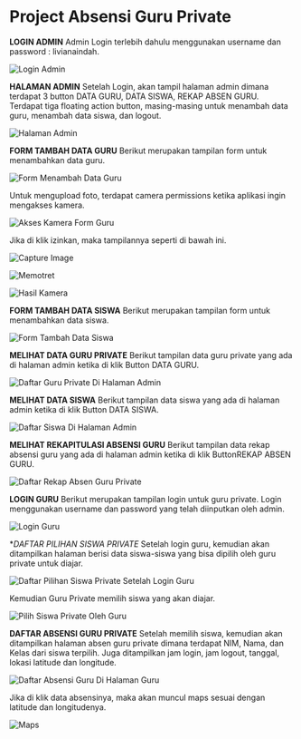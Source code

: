 # Project Absensi Guru Private

**LOGIN ADMIN**
Admin Login terlebih dahulu menggunakan username dan password : livianaindah.

![Login Admin](https://user-images.githubusercontent.com/60722568/82330868-8f70ad00-9a0d-11ea-89fc-2a5773f3ec74.jpg)

**HALAMAN ADMIN**
Setelah Login, akan tampil halaman admin dimana terdapat 3 button DATA GURU, DATA SISWA, REKAP ABSEN GURU. Terdapat tiga floating action button, masing-masing untuk menambah data guru, menambah data siswa, dan logout.

![Halaman Admin](https://user-images.githubusercontent.com/60722568/82330893-9992ab80-9a0d-11ea-8df4-a9e6ea55f88f.jpg)

**FORM TAMBAH DATA GURU**
Berikut merupakan tampilan form untuk menambahkan data guru.

![Form Menambah Data Guru](https://user-images.githubusercontent.com/60722568/82331072-d494df00-9a0d-11ea-8449-aa599e60f148.jpg)

Untuk mengupload foto, terdapat camera permissions ketika aplikasi ingin mengakses kamera.

![Akses Kamera Form Guru](https://user-images.githubusercontent.com/60722568/82330919-9f888c80-9a0d-11ea-8099-3c293d193bd9.jpg)

Jika di klik izinkan, maka tampilannya seperti di bawah ini.

![Capture Image](https://user-images.githubusercontent.com/60722568/82330935-a57e6d80-9a0d-11ea-8f7c-b58114e88e59.jpg)

![Memotret](https://user-images.githubusercontent.com/60722568/82331322-29d0f080-9a0e-11ea-8c59-94008ce36f46.jpg)

![Hasil Kamera](https://user-images.githubusercontent.com/60722568/82332026-15d9be80-9a0f-11ea-9751-3c49683d1ba7.jpg)


**FORM TAMBAH DATA SISWA**
Berikut merupakan tampilan form untuk menambahkan data siswa.

![Form Tambah Data Siswa](https://user-images.githubusercontent.com/60722568/82331079-d6f73900-9a0d-11ea-8cd2-7df1abce6701.jpg)

**MELIHAT DATA GURU PRIVATE**
Berikut tampilan data guru private yang ada di halaman admin ketika di klik Button DATA GURU.

![Daftar Guru Private Di Halaman Admin](https://user-images.githubusercontent.com/60722568/82330963-af07d580-9a0d-11ea-8c23-fae85b0cae97.jpg)

**MELIHAT DATA SISWA**
Berikut tampilan data siswa yang ada di halaman admin ketika di klik Button DATA SISWA.

![Daftar Siswa Di Halaman Admin](https://user-images.githubusercontent.com/60722568/82331032-c9da4a00-9a0d-11ea-9b9d-e2ebd7d96b80.jpg)

**MELIHAT REKAPITULASI ABSENSI GURU**
Berikut tampilan data rekap absensi guru yang ada di halaman admin ketika di klik ButtonREKAP ABSEN GURU.

![Daftar Rekap Absen Guru Private](https://user-images.githubusercontent.com/60722568/82330995-ba5b0100-9a0d-11ea-8b9a-1689c14c9099.jpg)

**LOGIN GURU**
Berikut merupakan tampilan login untuk guru private. Login menggunakan username dan password yang telah diinputkan oleh admin.

![Login Guru](https://user-images.githubusercontent.com/60722568/82331306-23db0f80-9a0e-11ea-86f6-01ab0382de0e.jpg)

**DAFTAR PILIHAN SISWA PRIVATE*
Setelah login guru, kemudian akan ditampilkan halaman berisi data siswa-siswa yang bisa dipilih oleh guru private untuk diajar.

![Daftar Pilihan Siswa Private Setelah Login Guru](https://user-images.githubusercontent.com/60722568/82330979-b4652000-9a0d-11ea-8ae4-c27bc795678c.jpg)

Kemudian Guru Private memilih siswa yang akan diajar.

![Pilih Siswa Private Oleh Guru](https://user-images.githubusercontent.com/60722568/82331353-35241c00-9a0e-11ea-82f6-4359c736262b.jpg)

**DAFTAR ABSENSI GURU PRIVATE**
Setelah memilih siswa, kemudian akan ditampilkan halaman absen guru private dimana terdapat NIM, Nama, dan Kelas dari siswa terpilih. Juga ditampilkan jam login, jam logout, tanggal, lokasi latitude dan longitude.

![Daftar Absensi Guru Di Halaman Guru](https://user-images.githubusercontent.com/60722568/82330950-aa432180-9a0d-11ea-8e54-143c36ec9f3e.jpg)

Jika di klik data absensinya, maka akan muncul maps sesuai dengan latitude dan longitudenya.

![Maps](https://user-images.githubusercontent.com/60722568/82331317-28072d00-9a0e-11ea-8fd1-81bada33bb43.jpg)

